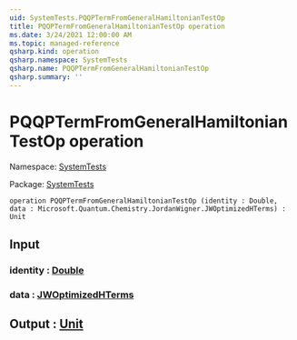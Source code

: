 ```yaml
---
uid: SystemTests.PQQPTermFromGeneralHamiltonianTestOp
title: PQQPTermFromGeneralHamiltonianTestOp operation
ms.date: 3/24/2021 12:00:00 AM
ms.topic: managed-reference
qsharp.kind: operation
qsharp.namespace: SystemTests
qsharp.name: PQQPTermFromGeneralHamiltonianTestOp
qsharp.summary: ''
---
```


# PQQPTermFromGeneralHamiltonianTestOp operation

Namespace: [SystemTests](xref:SystemTests)

Package: [SystemTests](https://nuget.org/packages/SystemTests)




```qsharp
operation PQQPTermFromGeneralHamiltonianTestOp (identity : Double, data : Microsoft.Quantum.Chemistry.JordanWigner.JWOptimizedHTerms) : Unit
```


## Input

### identity : [Double](xref:microsoft.quantum.lang-ref.double)




### data : [JWOptimizedHTerms](xref:Microsoft.Quantum.Chemistry.JordanWigner.JWOptimizedHTerms)





## Output : [Unit](xref:microsoft.quantum.lang-ref.unit)

